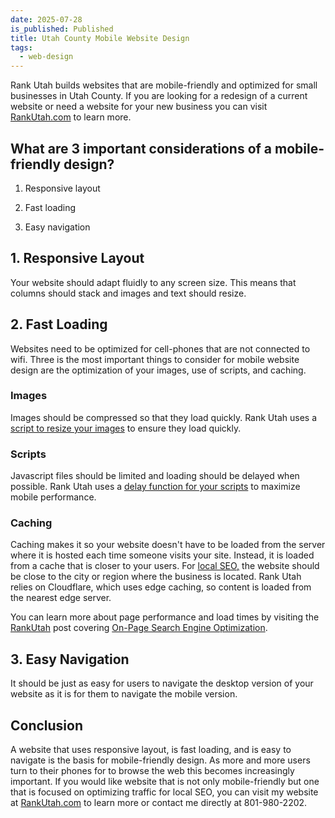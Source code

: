 ```yaml
---
date: 2025-07-28
is_published: Published
title: Utah County Mobile Website Design
tags:
  - web-design
---
```

Rank Utah builds websites that are mobile-friendly and optimized for small businesses in Utah County. If you are looking for a redesign of a current website or need a website for your new business you can visit [RankUtah.com](https://rankutah.com/) to learn more.

## What are 3 important considerations of a mobile-friendly design?

1.  Responsive layout
    
2.  Fast loading
    
3.  Easy navigation
    

## 1\. Responsive Layout

Your website should adapt fluidly to any screen size. This means that columns should stack and images and text should resize.

## 2\. Fast Loading

Websites need to be optimized for cell-phones that are not connected to wifi. Three is the most important things to consider for mobile website design are the optimization of your images, use of scripts, and caching.

### Images

Images should be compressed so that they load quickly. Rank Utah uses a [script to resize your images](https://blog.rankutah.com/shell-script-to-resize-images-to-be-under-a-specific-file-size/) to ensure they load quickly.

### Scripts

Javascript files should be limited and loading should be delayed when possible. Rank Utah uses a [delay function for your scripts](https://blog.rankutah.com/how-to-prevent-google-analytics-script-from-slowing-down-your-website-and-ruining-your-page-speed-performance-score/) to maximize mobile performance.

### Caching

Caching makes it so your website doesn't have to be loaded from the server where it is hosted each time someone visits your site. Instead, it is loaded from a cache that is closer to your users. For [local SEO,](https://blog.rankutah.com/utah-local-search-engine-optimization-local-seo-for-small-businesses/) the website should be close to the city or region where the business is located. Rank Utah relies on Cloudflare, which uses edge caching, so content is loaded from the nearest edge server.

You can learn more about page performance and load times by visiting the [RankUtah](http://RankUtah.com) post covering [On-Page Search Engine Optimization](https://blog.rankutah.com/utah-on-page-search-engine-optimization/).

## 3\. Easy Navigation

It should be just as easy for users to navigate the desktop version of your website as it is for them to navigate the mobile version.

## Conclusion

A website that uses responsive layout, is fast loading, and is easy to navigate is the basis for mobile-friendly design. As more and more users turn to their phones for to browse the web this becomes increasingly important. If you would like website that is not only mobile-friendly but one that is focused on optimizing traffic for local SEO, you can visit my website at [RankUtah.com](http://RankUtah.com) to learn more or contact me directly at 801-980-2202.